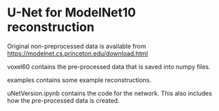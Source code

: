 # U-Net for ModelNet10 reconstruction

Original non-preprocessed data is available from https://modelnet.cs.princeton.edu/download.html

voxel60 contains the pre-processed data that is saved into numpy files. 

examples contains some example reconstructions.

uNetVersion.ipynb contains the code for the network. This also includes how the pre-processed data is created.